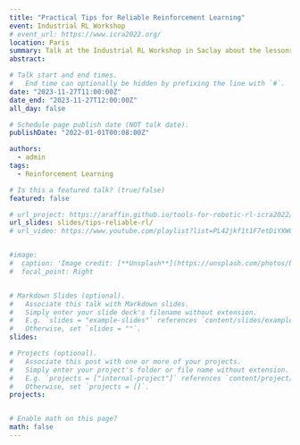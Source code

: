 ```yaml
---
title: "Practical Tips for Reliable Reinforcement Learning"
event: Industrial RL Workshop
# event_url: https://www.icra2022.org/
location: Paris
summary: Talk at the Industrial RL Workshop in Saclay about the lessons learned while developping Stable-Baselines3 to have reliable implementations and reproducible experiments.
abstract:

# Talk start and end times.
#   End time can optionally be hidden by prefixing the line with `#`.
date: "2023-11-27T11:00:00Z"
date_end: "2023-11-27T12:00:00Z"
all_day: false

# Schedule page publish date (NOT talk date).
publishDate: "2022-01-01T00:08:00Z"

authors:
  - admin
tags:
  - Reinforcement Learning

# Is this a featured talk? (true/false)
featured: false

# url_project: https://araffin.github.io/tools-for-robotic-rl-icra2022/
url_slides: slides/tips-reliable-rl/
# url_video: https://www.youtube.com/playlist?list=PL42jkf1t1F7etDiYXWC5Q77yIuVYhXNoy


#image:
#  caption: 'Image credit: [**Unsplash**](https://unsplash.com/photos/bzdhc5b3Bxs)'
#  focal_point: Right


# Markdown Slides (optional).
#   Associate this talk with Markdown slides.
#   Simply enter your slide deck's filename without extension.
#   E.g. `slides = "example-slides"` references `content/slides/example-slides.md`.
#   Otherwise, set `slides = ""`.
slides:

# Projects (optional).
#   Associate this post with one or more of your projects.
#   Simply enter your project's folder or file name without extension.
#   E.g. `projects = ["internal-project"]` references `content/project/deep-learning/index.md`.
#   Otherwise, set `projects = []`.
projects:


# Enable math on this page?
math: false
---
```

